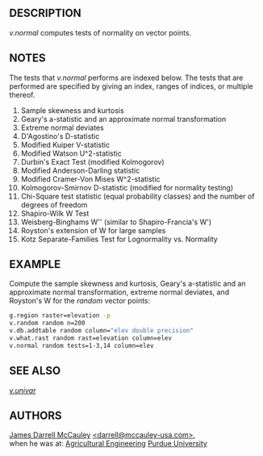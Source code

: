 ## DESCRIPTION

*v.normal* computes tests of normality on vector points.

## NOTES

The tests that *v.normal* performs are indexed below. The tests that are
performed are specified by giving an index, ranges of indices, or
multiple thereof.

1. Sample skewness and kurtosis
2. Geary's a-statistic and an approximate normal transformation
3. Extreme normal deviates
4. D'Agostino's D-statistic
5. Modified Kuiper V-statistic
6. Modified Watson U^2-statistic
7. Durbin's Exact Test (modified Kolmogorov)
8. Modified Anderson-Darling statistic
9. Modified Cramer-Von Mises W^2-statistic
10. Kolmogorov-Smirnov D-statistic (modified for normality testing)
11. Chi-Square test statistic (equal probability classes) and the number
    of degrees of freedom
12. Shapiro-Wilk W Test
13. Weisberg-Binghams W'' (similar to Shapiro-Francia's W')
14. Royston's extension of W for large samples
15. Kotz Separate-Families Test for Lognormality vs. Normality

## EXAMPLE

Compute the sample skewness and kurtosis, Geary's a-statistic and an
approximate normal transformation, extreme normal deviates, and
Royston's W for the *random* vector points:

```sh
g.region raster=elevation -p
v.random random n=200
v.db.addtable random column="elev double precision"
v.what.rast random rast=elevation column=elev
v.normal random tests=1-3,14 column=elev
```

## SEE ALSO

*[v.univar](v.univar.md)*

## AUTHORS

[James Darrell McCauley](http://mccauley-usa.com/)
[\<darrell@mccauley-usa.com\>](mailto:darrell@mccauley-usa.com),  
when he was at: [Agricultural
Engineering](https://engineering.purdue.edu/ABE/) [Purdue
University](http://www.purdue.edu/)
